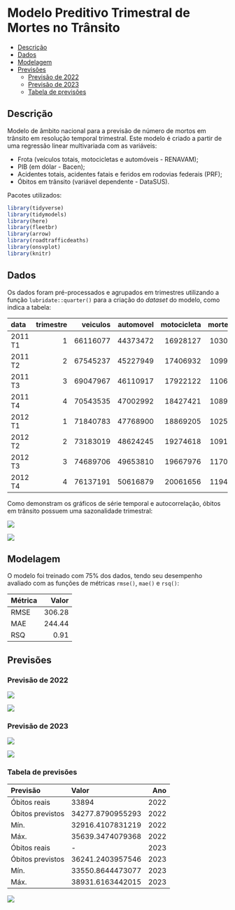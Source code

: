 # Modelo Preditivo Trimestral de Mortes no Trânsito


- [Descrição](#descrição)
- [Dados](#dados)
- [Modelagem](#modelagem)
- [Previsões](#previsões)
  - [Previsão de 2022](#previsão-de-2022)
  - [Previsão de 2023](#previsão-de-2023)
  - [Tabela de previsões](#tabela-de-previsões)

## Descrição

Modelo de âmbito nacional para a previsão de número de mortos em
trânsito em resolução temporal trimestral. Este modelo é criado a partir
de uma regressão linear multivariada com as variáveis:

- Frota (veículos totais, motocicletas e automóveis - RENAVAM);
- PIB (em dólar - Bacen);
- Acidentes totais, acidentes fatais e feridos em rodovias federais
  (PRF);
- Óbitos em trânsito (variável dependente - DataSUS).

Pacotes utilizados:

``` r
library(tidyverse)
library(tidymodels)
library(here)
library(fleetbr)
library(arrow)
library(roadtrafficdeaths)
library(onsvplot)
library(knitr)
```

## Dados

Os dados foram pré-processados e agrupados em trimestres utilizando a
função `lubridate::quarter()` para a criação do *dataset* do modelo,
como indica a tabela:

| data    | trimestre | veiculos | automovel | motocicleta | mortes |    pib | acidentes | acidentes_fatais | feridos | mortes_prf |
|:--------|----------:|---------:|----------:|------------:|-------:|-------:|----------:|-----------------:|--------:|-----------:|
| 2011 T1 |         1 | 66116077 |  44373472 |    16928127 |  10306 | 609903 |     47622 |             1747 |   26960 |       2126 |
| 2011 T2 |         2 | 67545237 |  45227949 |    17406932 |  10990 | 680395 |     48077 |             1802 |   26386 |       2120 |
| 2011 T3 |         3 | 69047967 |  46110917 |    17922122 |  11064 | 680126 |     47684 |             1789 |   26164 |       2156 |
| 2011 T4 |         4 | 70543535 |  47002992 |    18427421 |  10896 | 644058 |     48943 |             1820 |   27317 |       2273 |
| 2012 T1 |         1 | 71840783 |  47768900 |    18869205 |  10251 | 638271 |     45616 |             1578 |   25801 |       1994 |
| 2012 T2 |         2 | 73183019 |  48624245 |    19274618 |  10916 | 602799 |     46001 |             1740 |   25669 |       2115 |
| 2012 T3 |         3 | 74689706 |  49653810 |    19667976 |  11705 | 605760 |     44148 |             1775 |   25484 |       2160 |
| 2012 T4 |         4 | 76137191 |  50616879 |    20061656 |  11940 | 616720 |     48803 |             1910 |   27514 |       2394 |

Como demonstram os gráficos de série temporal e autocorrelação, óbitos
em trânsito possuem uma sazonalidade trimestral:

![](13_modelo_trimestral_files/figure-commonmark/unnamed-chunk-5-1.png)

![](13_modelo_trimestral_files/figure-commonmark/unnamed-chunk-6-1.png)

## Modelagem

O modelo foi treinado com 75% dos dados, tendo seu desempenho avaliado
com as funções de métricas `rmse()`, `mae()` e `rsq()`:

| Métrica |  Valor |
|:--------|-------:|
| RMSE    | 306.28 |
| MAE     | 244.44 |
| RSQ     |   0.91 |

## Previsões

### Previsão de 2022

![](13_modelo_trimestral_files/figure-commonmark/unnamed-chunk-9-1.png)

![](13_modelo_trimestral_files/figure-commonmark/unnamed-chunk-10-1.png)

### Previsão de 2023

![](13_modelo_trimestral_files/figure-commonmark/unnamed-chunk-12-1.png)

![](13_modelo_trimestral_files/figure-commonmark/unnamed-chunk-13-1.png)

### Tabela de previsões

| Previsão         | Valor            |  Ano |
|:-----------------|:-----------------|-----:|
| Óbitos reais     | 33894            | 2022 |
| Óbitos previstos | 34277.8790955293 | 2022 |
| Mín.             | 32916.4107831219 | 2022 |
| Máx.             | 35639.3474079368 | 2022 |
| Óbitos reais     | \-               | 2023 |
| Óbitos previstos | 36241.2403957546 | 2023 |
| Mín.             | 33550.8644473077 | 2023 |
| Máx.             | 38931.6163442015 | 2023 |

![](13_modelo_trimestral_files/figure-commonmark/unnamed-chunk-15-1.png)
